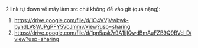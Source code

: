 2 link tự down về máy làm src chứ không để vào git (quá nặng):
1. https://drive.google.com/file/d/1O4VVjVwbwk-byndLV8WJPgPFY5VcJmmv/view?usp=sharing
2. https://drive.google.com/file/d/1pn5ask7r9A1IjIQwdBmAuFZB9Q9BVd_D/view?usp=sharing